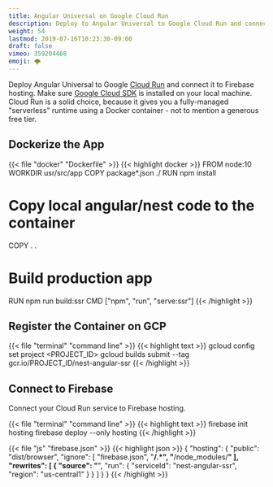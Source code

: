 ```yaml
---
title: Angular Universal on Google Cloud Run
description: Deploy to Angular Universal to Google Cloud Run and connect it to Firebase Hosting
weight: 54
lastmod: 2019-07-16T10:23:30-09:00
draft: false
vimeo: 359204468
emoji: 🌩️
---
```


Deploy Angular Universal to Google [Cloud Run](https://cloud.google.com/run/) and connect it to Firebase hosting. Make sure [Google Cloud SDK](https://cloud.google.com/sdk/) is installed on your local machine. Cloud Run is a solid choice, because it gives you a fully-managed "serverless" runtime using a Docker container - not to mention a generous free tier. 

## Dockerize the App
 
{{< file "docker" "Dockerfile" >}}
{{< highlight docker >}}
FROM node:10
WORKDIR usr/src/app
COPY package*.json ./
RUN npm install
# Copy local angular/nest code to the container
COPY . .
# Build production app
RUN npm run build:ssr
CMD ["npm", "run", "serve:ssr"]
{{< /highlight >}}

## Register the Container on GCP

{{< file "terminal" "command line" >}}
{{< highlight text >}}
gcloud config set project <PROJECT_ID>
gcloud builds submit --tag gcr.io/PROJECT_ID/nest-angular-ssr
{{< /highlight >}}

## Connect to Firebase

Connect your Cloud Run service to Firebase hosting. 

{{< file "terminal" "command line" >}}
{{< highlight text >}}
 firebase init hosting
 firebase deploy --only hosting
{{< /highlight >}}

{{< file "js" "firebase.json" >}}
{{< highlight json >}}
{
  "hosting": {
    "public": "dist/browser",
    "ignore": [
      "firebase.json",
      "**/.*",
      "**/node_modules/**"
    ],
    "rewrites": [ 
      {
        "source": "**",
        "run": {
          "serviceId": "nest-angular-ssr",
          "region": "us-central1" 
        }
      }
    ]
  }
}
{{< /highlight >}}





